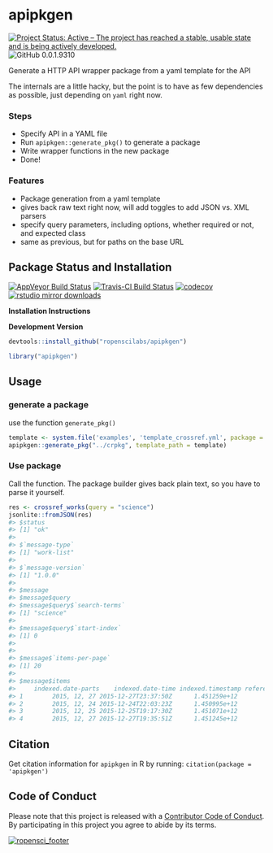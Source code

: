 apipkgen
========

[![Project Status: Active – The project has reached a stable, usable state and is being actively developed.](http://www.repostatus.org/badges/latest/active.svg)](http://www.repostatus.org/#active)
![GitHub 0.0.1.9310](https://img.shields.io/badge/GitHub-_0.0.1.9310-blue.svg)


Generate a HTTP API wrapper package from a yaml template for the API

The internals are a little hacky, but the point is to have as few dependencies as possible, just depending on `yaml` right now.

### Steps

* Specify API in a YAML file
* Run `apipkgen::generate_pkg()` to generate a package
* Write wrapper functions in the new package
* Done!

### Features

* Package generation from a yaml template
* gives back raw text right now, will add toggles to add JSON vs. XML parsers
* specify query parameters, including options, whether required or not, and expected class
* same as previous, but for paths on the base URL

## Package Status and Installation

[![AppVeyor Build Status](https://ci.appveyor.com/api/projects/status/github/ropensci/apipkgen?branch=master&svg=true)](https://ci.appveyor.com/project/ropensci/apipkgen)
[![Travis-CI Build Status](https://travis-ci.org/ropensci/apipkgen.svg?branch=master)](https://travis-ci.org/)
 [![codecov](https://codecov.io/gh/RMHogervorst/apipkgen/branch/master/graph/badge.svg)](https://codecov.io/gh/RMHogervorst/apipkgen)
[![rstudio mirror downloads](http://cranlogs.r-pkg.org/badges/apipkgen?color=blue)](https://github.com/metacran/cranlogs.app)

__Installation Instructions__

__Development Version__
```r
devtools::install_github("ropenscilabs/apipkgen")
```


```r
library("apipkgen")
```

## Usage
### generate a package

use the function `generate_pkg()`


```r
template <- system.file('examples', 'template_crossref.yml', package = "apipkgen")
apipkgen::generate_pkg("../crpkg", template_path = template)
```

### Use package

Call the function. The package builder gives back plain text, so you have to parse it yourself.


```r
res <- crossref_works(query = "science")
jsonlite::fromJSON(res)
#> $status
#> [1] "ok"
#>
#> $`message-type`
#> [1] "work-list"
#>
#> $`message-version`
#> [1] "1.0.0"
#>
#> $message
#> $message$query
#> $message$query$`search-terms`
#> [1] "science"
#>
#> $message$query$`start-index`
#> [1] 0
#>
#>
#> $message$`items-per-page`
#> [1] 20
#>
#> $message$items
#>     indexed.date-parts    indexed.date-time indexed.timestamp reference-count
#> 1        2015, 12, 27 2015-12-27T23:37:50Z      1.451259e+12               0
#> 2        2015, 12, 24 2015-12-24T22:03:23Z      1.450995e+12               0
#> 3        2015, 12, 25 2015-12-25T19:17:30Z      1.451071e+12               0
#> 4        2015, 12, 27 2015-12-27T19:35:51Z      1.451245e+12               0
```

## Citation

Get citation information for `apipkgen` in R by running: `citation(package = 'apipkgen')`

## Code of Conduct

Please note that this project is released with a [Contributor Code of Conduct](CODE_OF_CONDUCT.md).
By participating in this project you agree to abide by its terms.



[![ropensci_footer](https://ropensci.org/public_images/github_footer.png)](https://ropensci.org)
